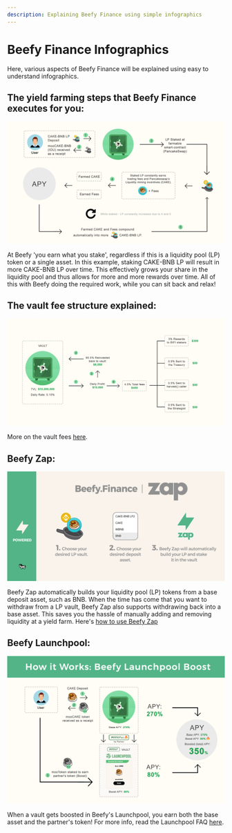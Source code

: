 ```yaml
---
description: Explaining Beefy Finance using simple infographics
---
```


# Beefy Finance Infographics

Here, various aspects of Beefy Finance will be explained using easy to understand infographics.

## The yield farming steps that Beefy Finance executes for you:

![](../.gitbook/assets/beefy-info-yield-optimizing-process.png)

At Beefy 'you earn what you stake', regardless if this is a liquidity pool (LP) token or a single asset. In this example, staking CAKE-BNB LP will result in more CAKE-BNB LP over time. This effectively grows your share in the liquidity pool and thus allows for more and more rewards over time. All of this with Beefy doing the required work, while you can sit back and relax!

## The vault fee structure explained:

!["What you see is what you get": the fees are already accounted for in the displayed APY!](../.gitbook/assets/beefy-info-fees.png)

More on the vault fees [here](../ecosystem/products/vaults.md#what-is-the-vault-fee-structure).

## Beefy Zap:

![](../.gitbook/assets/beefy-info-zap.png)

Beefy Zap automatically builds your liquidity pool (LP) tokens from a base deposit asset, such as BNB. When the time has come that you want to withdraw from a LP vault, Beefy Zap also supports withdrawing back into a base asset. This saves you the hassle of manually adding and removing liquidity at a yield farm. Here's [how to use Beefy Zap](how-to-guides/how-to-beefy-zap.md)

## Beefy Launchpool:

![](../.gitbook/assets/beefy-info-boost.png)

When a vault gets boosted in Beefy's Launchpool, you earn both the base asset and the partner's token! For more info, read the Launchpool FAQ [here](../ecosystem/products/launchpool.md).
